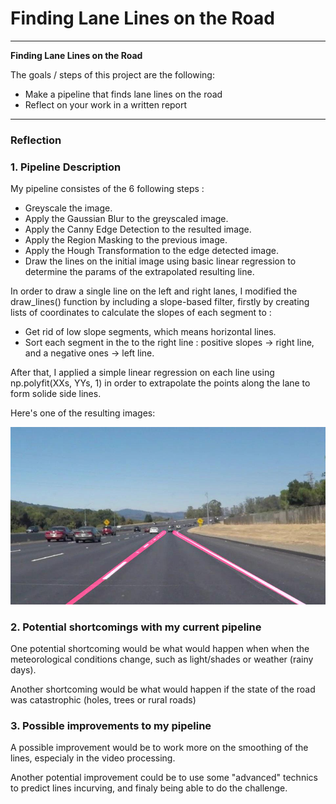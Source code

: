 # **Finding Lane Lines on the Road**
---

**Finding Lane Lines on the Road**

The goals / steps of this project are the following:
* Make a pipeline that finds lane lines on the road
* Reflect on your work in a written report


[//]: # (Image References)

[image1]: ./test_images_output/solidWhiteCurve.jpg "solidWhiteCurve"

---

### Reflection

### 1. Pipeline Description

My pipeline consistes of the 6 following steps :

* Greyscale the image.
* Apply the Gaussian Blur to the greyscaled image.
* Apply the Canny Edge Detection to the resulted image.
* Apply the Region Masking to the previous image.
* Apply the Hough Transformation to the edge detected image.
* Draw the lines on the initial image using basic linear regression to determine the params of the extrapolated resulting line.

In order to draw a single line on the left and right lanes, I modified the draw_lines() function by including a slope-based filter, firstly by creating lists of coordinates to calculate the slopes of each segment to :
* Get rid of low slope segments, which means horizontal lines.
* Sort each segment in the to the right line : positive slopes -> right line, and a negative ones -> left line.

After that, I applied a simple linear regression on each line using np.polyfit(XXs, YYs, 1) in order to extrapolate the points along the lane to form solide side lines.

Here's one of the resulting images: 

![alt text][image1]


### 2. Potential shortcomings with my current pipeline


One potential shortcoming would be what would happen when when the meteorological conditions change, such as light/shades or weather (rainy days).

Another shortcoming would be what would happen if the state of the road was catastrophic (holes, trees or rural roads)


### 3. Possible improvements to my pipeline

A possible improvement would be to work more on the smoothing of the lines, especialy in the video processing.

Another potential improvement could be to use some "advanced" technics to predict lines incurving, and finaly being able to do the challenge.
